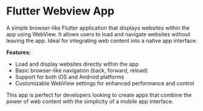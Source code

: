 # Flutter Webview App
A simple browser-like Flutter application that displays websites within the app using WebView. It allows users to load and navigate websites without leaving the app. Ideal for integrating web content into a native app interface.

**Features:**
  - Load and display websites directly within the app
  - Basic browser-like navigation (back, forward, reload)
  - Support for both iOS and Android platforms
  - Customizable WebView settings for enhanced performance and control

This app is perfect for developers looking to create apps that combine the power of web content with the simplicity of a mobile app interface.

